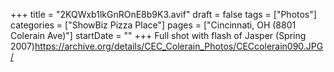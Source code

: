 +++
title = "2KQWxb1lkGnROnE8b9K3.avif"
draft = false
tags = ["Photos"]
categories = ["ShowBiz Pizza Place"]
pages = ["Cincinnati, OH (8801 Colerain Ave)"]
startDate = ""
+++
Full shot with flash of Jasper (Spring 2007)https://archive.org/details/CEC_Colerain_Photos/CECcolerain090.JPG/

